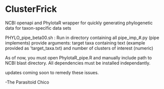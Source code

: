 # ClusterFrick
NCBI openapi and PhylotaR wrapper for quickly generating phylogenetic data for taxon-specific data sets

PHYLO_pipe_beta00.sh : Run in directory containing all pipe_imp_#.py (pipe implements)
provide arguments: target taxa containing text (example provided as 'target_taxa.txt) and number of clusters of interest (numeric)

As of now, you must open PhylotaR_pipe.R and manually include path to NCBI blast directory.
All dependencies must be installed independantly.


updates coming soon to remedy these issues.

-The Parasitoid Chico

